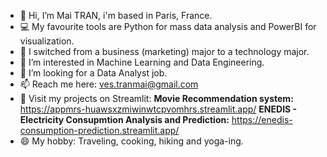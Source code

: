 - 👋 Hi, I’m Mai TRAN, i'm based in Paris, France.
- 💻 My favourite tools are Python for mass data analysis and PowerBI for visualization.
- 💼 I switched from a business (marketing) major to a technology major.
- 🌱 I’m interested in Machine Learning and Data Engineering.
- 💞️ I’m looking for a Data Analyst job.
- 📫 Reach me here: ves.tranmai@gmail.com
- 👀 Visit my projects on Streamlit:
  **Movie Recommendation system:** https://appmrs-huawsxzmiwinwtcpvomhrs.streamlit.app/
  **ENEDIS - Electricity Consupmtion Analysis and Prediction:** https://enedis-consumption-prediction.streamlit.app/
- 😄 My hobby: Traveling, cooking, hiking and yoga-ing.

<!---
tranphuongmai/tranphuongmai is a ✨ special ✨ repository because its `README.md` (this file) appears on your GitHub profile.
You can click the Preview link to take a look at your changes.
--->
